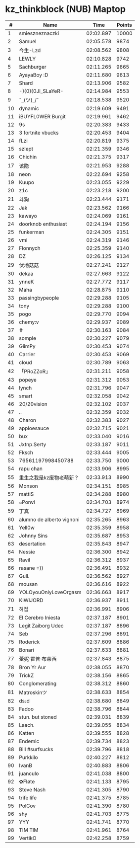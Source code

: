# kz_thinkblock (NUB) Maptop

|  # | Name | Time | Points |
|-------------- | -------------- | -------------- | -------------- | 
| 1 | smieszneznaczki | 02:02.897 | 10000 | 
| 2 | Samuel | 02:05.578 | 9874 | 
| 3 | 今生-Lzd | 02:08.562 | 9808 | 
| 4 | LEWLY | 02:10.828 | 9742 | 
| 5 | Sachburger | 02:11.265 | 9665 | 
| 6 | AyayaBoy :D | 02:11.680 | 9613 | 
| 7 | Shard | 02:13.906 | 9582 | 
| 8 | -}{0}{0JI_SLaYeR- | 02:14.984 | 9553 | 
| 9 | ¯\_(ツ)_/¯ | 02:18.538 | 9520 | 
| 10 | dynamic | 02:19.609 | 9491 | 
| 11 | iBUYFL0WER Burgit | 02:19.961 | 9462 | 
| 12 | 9s | 02:20.383 | 9433 | 
| 13 | 3 fortnite vbucks | 02:20.453 | 9404 | 
| 14 | fLzi | 02:20.819 | 9375 | 
| 15 | szlept | 02:21.359 | 9346 | 
| 16 | Chichin | 02:21.375 | 9317 | 
| 17 | 该隐 | 02:21.953 | 9288 | 
| 18 | neon | 02:22.694 | 9258 | 
| 19 | Kuupo | 02:23.055 | 9229 | 
| 20 | z1c | 02:23.218 | 9200 | 
| 21 | 斗狗 | 02:23.444 | 9171 | 
| 22 | Jak | 02:23.562 | 9166 | 
| 23 | kawayo | 02:24.069 | 9161 | 
| 24 | doorknob enthusiast | 02:24.194 | 9156 | 
| 25 | funkerman | 02:24.305 | 9151 | 
| 26 | vmi | 02:24.319 | 9146 | 
| 27 | Flonnych | 02:25.359 | 9140 | 
| 28 | DZ | 02:26.125 | 9134 | 
| 29 | 伏地菇菇 | 02:27.241 | 9127 | 
| 30 | dekaa | 02:27.663 | 9122 | 
| 31 | ynneK | 02:27.772 | 9117 | 
| 32 | Maha | 02:28.875 | 9110 | 
| 33 | passingbypeople | 02:29.288 | 9105 | 
| 34 | tony | 02:29.288 | 9100 | 
| 35 | pogo | 02:29.770 | 9094 | 
| 36 | chemy:v | 02:29.937 | 9089 | 
| 37 | ✟ | 02:30.163 | 9084 | 
| 38 | somple | 02:30.227 | 9079 | 
| 39 | GiimPy | 02:30.453 | 9074 | 
| 40 | Carrier | 02:30.453 | 9069 | 
| 41 | cloud | 02:30.789 | 9063 | 
| 42 | 「PRoZZoR」 | 02:31.211 | 9058 | 
| 43 | popeye | 02:31.312 | 9053 | 
| 44 | lynch | 02:31.796 | 9047 | 
| 45 | smart | 02:32.058 | 9042 | 
| 46 | 20/20vision | 02:32.102 | 9037 | 
| 47 | .. | 02:32.359 | 9032 | 
| 48 | Charon | 02:32.383 | 9027 | 
| 49 | apploesauce | 02:32.715 | 9021 | 
| 50 | bux | 02:33.040 | 9016 | 
| 51 | Jxtnp.Serty | 02:33.187 | 9011 | 
| 52 | Fksch | 02:33.444 | 9005 | 
| 53 | 76561197998450788 | 02:33.750 | 9000 | 
| 54 | rapu chan | 02:33.906 | 8995 | 
| 55 | 重生之我是kz废物老萌新？ | 02:33.913 | 8990 | 
| 56 | Monson | 02:34.151 | 8985 | 
| 57 | mattiS | 02:34.288 | 8980 | 
| 58 | ๑Ponvi | 02:34.703 | 8974 | 
| 59 | 丁真 | 02:34.727 | 8969 | 
| 60 | alumno de alberto vignoni | 02:35.265 | 8963 | 
| 61 | Yell0w | 02:35.359 | 8958 | 
| 62 | Johnny Sins | 02:35.687 | 8953 | 
| 63 | desertation | 02:35.843 | 8947 | 
| 64 | Nessie | 02:36.300 | 8942 | 
| 65 | Ravil | 02:36.312 | 8937 | 
| 66 | rasane =)) | 02:36.491 | 8932 | 
| 67 | Gull. | 02:36.562 | 8927 | 
| 68 | mousan | 02:36.616 | 8922 | 
| 69 | YOLOyouOnlyLoveOrgasm | 02:36.663 | 8917 | 
| 70 | KIWIJORD | 02:36.937 | 8911 | 
| 71 | 허접 | 02:36.991 | 8906 | 
| 72 | El Cerebro Iniesta | 02:37.187 | 8901 | 
| 73 | Legit Zaiborg Udec | 02:37.187 | 8896 | 
| 74 | Seb | 02:37.296 | 8891 | 
| 75 | Roderick | 02:37.609 | 8886 | 
| 76 | Bonari | 02:37.633 | 8881 | 
| 77 | 蕾妮·霍普·布萊西 | 02:37.843 | 8875 | 
| 78 | Bron Yr Aur | 02:38.055 | 8870 | 
| 79 | TrickZ | 02:38.156 | 8865 | 
| 80 | Conglomerating | 02:38.312 | 8860 | 
| 81 | Matroskinツ | 02:38.633 | 8854 | 
| 82 | dsɹd | 02:38.680 | 8849 | 
| 83 | Fadoo | 02:38.796 | 8844 | 
| 84 | stun. but stoned | 02:39.031 | 8839 | 
| 85 | Laach. | 02:39.055 | 8834 | 
| 86 | Katten | 02:39.555 | 8828 | 
| 87 | Endemic | 02:39.734 | 8823 | 
| 88 | Bill #surfsucks | 02:39.796 | 8818 | 
| 89 | Purkkilo | 02:40.227 | 8812 | 
| 90 | IvanB | 02:40.883 | 8806 | 
| 91 | juanculo | 02:41.038 | 8800 | 
| 92 | ✿Fløte | 02:41.133 | 8795 | 
| 93 | Steve Nash | 02:41.305 | 8790 | 
| 94 | trife life | 02:41.375 | 8785 | 
| 95 | PolCov | 02:41.390 | 8780 | 
| 96 | shy | 02:41.703 | 8775 | 
| 97 | YYY | 02:41.741 | 8770 | 
| 98 | TIM TIM | 02:41.961 | 8764 | 
| 99 | VertikO | 02:42.258 | 8759 | 

